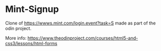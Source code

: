 # Mint-Signup

Clone of https://wwws.mint.com/login.event?task=S made as part of the odin project.

More info: https://www.theodinproject.com/courses/html5-and-css3/lessons/html-forms